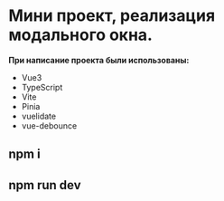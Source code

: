 # Мини проект, реализация модального окна.
**При написание проекта были использованы:**
* Vue3
* TypeScript
* Vite
* Pinia
* vuelidate
* vue-debounce
## npm i
## npm run dev
